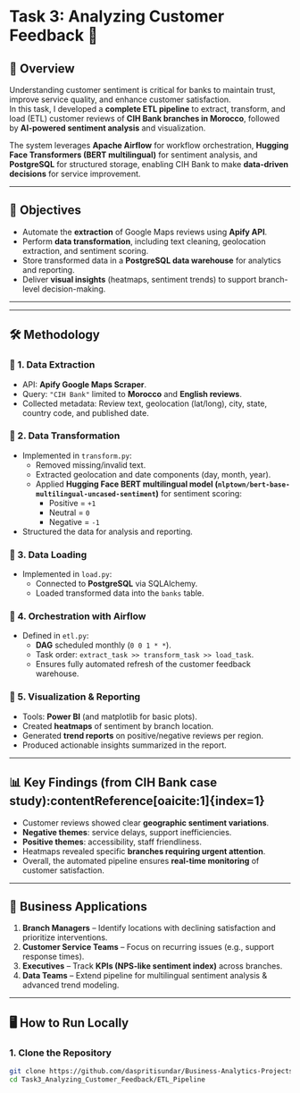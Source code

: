 # Task 3: Analyzing Customer Feedback 📝

## 📌 Overview  
Understanding customer sentiment is critical for banks to maintain trust, improve service quality, and enhance customer satisfaction.  
In this task, I developed a **complete ETL pipeline** to extract, transform, and load (ETL) customer reviews of **CIH Bank branches in Morocco**, followed by **AI-powered sentiment analysis** and visualization.  

The system leverages **Apache Airflow** for workflow orchestration, **Hugging Face Transformers (BERT multilingual)** for sentiment analysis, and **PostgreSQL** for structured storage, enabling CIH Bank to make **data-driven decisions** for service improvement.  

---

## 🎯 Objectives  
- Automate the **extraction** of Google Maps reviews using **Apify API**.  
- Perform **data transformation**, including text cleaning, geolocation extraction, and sentiment scoring.  
- Store transformed data in a **PostgreSQL data warehouse** for analytics and reporting.  
- Deliver **visual insights** (heatmaps, sentiment trends) to support branch-level decision-making.  

---


---

## 🛠️ Methodology  

### 🔹 1. Data Extraction  
- API: **Apify Google Maps Scraper**.  
- Query: `"CIH Bank"` limited to **Morocco** and **English reviews**.  
- Collected metadata: Review text, geolocation (lat/long), city, state, country code, and published date.  

### 🔹 2. Data Transformation  
- Implemented in `transform.py`:  
  - Removed missing/invalid text.  
  - Extracted geolocation and date components (day, month, year).  
  - Applied **Hugging Face BERT multilingual model (`nlptown/bert-base-multilingual-uncased-sentiment`)** for sentiment scoring:  
    - Positive = `+1`  
    - Neutral = `0`  
    - Negative = `-1`  
- Structured the data for analysis and reporting.  

### 🔹 3. Data Loading  
- Implemented in `load.py`:  
  - Connected to **PostgreSQL** via SQLAlchemy.  
  - Loaded transformed data into the `banks` table.  

### 🔹 4. Orchestration with Airflow  
- Defined in `etl.py`:  
  - **DAG** scheduled monthly (`0 0 1 * *`).  
  - Task order: `extract_task >> transform_task >> load_task`.  
  - Ensures fully automated refresh of the customer feedback warehouse.  

### 🔹 5. Visualization & Reporting  
- Tools: **Power BI** (and matplotlib for basic plots).  
- Created **heatmaps** of sentiment by branch location.  
- Generated **trend reports** on positive/negative reviews per region.  
- Produced actionable insights summarized in the report.  

---

## 📊 Key Findings (from CIH Bank case study):contentReference[oaicite:1]{index=1}  
- Customer reviews showed clear **geographic sentiment variations**.  
- **Negative themes**: service delays, support inefficiencies.  
- **Positive themes**: accessibility, staff friendliness.  
- Heatmaps revealed specific **branches requiring urgent attention**.  
- Overall, the automated pipeline ensures **real-time monitoring** of customer satisfaction.  

---

## 🚀 Business Applications  
1. **Branch Managers** – Identify locations with declining satisfaction and prioritize interventions.  
2. **Customer Service Teams** – Focus on recurring issues (e.g., support response times).  
3. **Executives** – Track **KPIs (NPS-like sentiment index)** across branches.  
4. **Data Teams** – Extend pipeline for multilingual sentiment analysis & advanced trend modeling.  

---

## 🖥️ How to Run Locally  

### 1. Clone the Repository
```bash
git clone https://github.com/daspritisundar/Business-Analytics-Projects.git
cd Task3_Analyzing_Customer_Feedback/ETL_Pipeline


